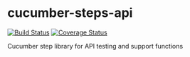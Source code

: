# cucumber-steps-api

[![Build Status](https://travis-ci.org/snagi/cucumber-steps-api.svg?branch=master)](https://travis-ci.org/snagi/cucumber-steps-api)
[![Coverage Status](https://coveralls.io/repos/github/snagi/cucumber-steps-api/badge.svg?branch=master)](https://coveralls.io/github/snagi/cucumber-steps-api?branch=scratchpad)

Cucumber step library for API testing and support functions
